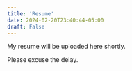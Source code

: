 ```yaml
---
title: 'Resume'
date: 2024-02-20T23:40:44-05:00
draft: False
---
```

My resume will be uploaded here shortly. 

Please excuse the delay.